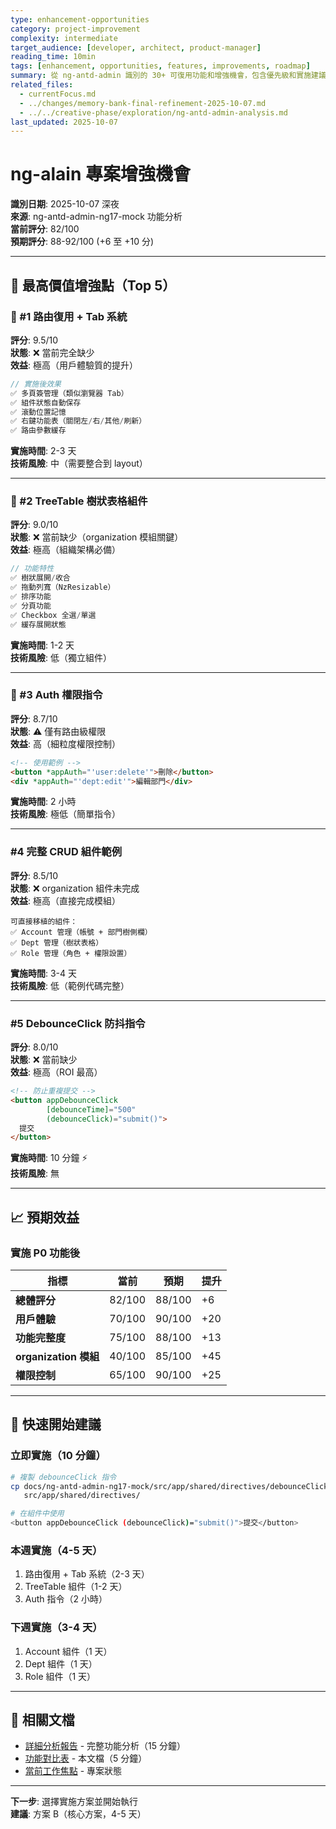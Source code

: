 ```yaml
---
type: enhancement-opportunities
category: project-improvement
complexity: intermediate
target_audience: [developer, architect, product-manager]
reading_time: 10min
tags: [enhancement, opportunities, features, improvements, roadmap]
summary: 從 ng-antd-admin 識別的 30+ 可復用功能和增強機會，包含優先級和實施建議
related_files:
  - currentFocus.md
  - ../changes/memory-bank-final-refinement-2025-10-07.md
  - ../../creative-phase/exploration/ng-antd-admin-analysis.md
last_updated: 2025-10-07
---
```


# ng-alain 專案增強機會

**識別日期**: 2025-10-07 深夜  
**來源**: ng-antd-admin-ng17-mock 功能分析  
**當前評分**: 82/100  
**預期評分**: 88-92/100 (+6 至 +10 分)

---

## 🎯 最高價值增強點（Top 5）

### 🥇 #1 路由復用 + Tab 系統

**評分**: 9.5/10  
**狀態**: ❌ 當前完全缺少  
**效益**: 極高（用戶體驗質的提升）

```typescript
// 實施後效果
✅ 多頁簽管理（類似瀏覽器 Tab）
✅ 組件狀態自動保存
✅ 滾動位置記憶
✅ 右鍵功能表（關閉左/右/其他/刷新）
✅ 路由參數緩存
```

**實施時間**: 2-3 天  
**技術風險**: 中（需要整合到 layout）

---

### 🥈 #2 TreeTable 樹狀表格組件

**評分**: 9.0/10  
**狀態**: ❌ 當前缺少（organization 模組關鍵）  
**效益**: 極高（組織架構必備）

```typescript
// 功能特性
✅ 樹狀展開/收合
✅ 拖動列寬（NzResizable）
✅ 排序功能
✅ 分頁功能
✅ Checkbox 全選/單選
✅ 緩存展開狀態
```

**實施時間**: 1-2 天  
**技術風險**: 低（獨立組件）

---

### 🥉 #3 Auth 權限指令

**評分**: 8.7/10  
**狀態**: ⚠️ 僅有路由級權限  
**效益**: 高（細粒度權限控制）

```html
<!-- 使用範例 -->
<button *appAuth="'user:delete'">刪除</button>
<div *appAuth="'dept:edit'">編輯部門</div>
```

**實施時間**: 2 小時  
**技術風險**: 極低（簡單指令）

---

### #4 完整 CRUD 組件範例

**評分**: 8.5/10  
**狀態**: ❌ organization 組件未完成  
**效益**: 極高（直接完成模組）

```
可直接移植的組件：
✅ Account 管理（帳號 + 部門樹側欄）
✅ Dept 管理（樹狀表格）
✅ Role 管理（角色 + 權限設置）
```

**實施時間**: 3-4 天  
**技術風險**: 低（範例代碼完整）

---

### #5 DebounceClick 防抖指令

**評分**: 8.0/10  
**狀態**: ❌ 當前缺少  
**效益**: 極高（ROI 最高）

```html
<!-- 防止重複提交 -->
<button appDebounceClick 
        [debounceTime]="500" 
        (debounceClick)="submit()">
  提交
</button>
```

**實施時間**: 10 分鐘 ⚡  
**技術風險**: 無

---

## 📈 預期效益

### 實施 P0 功能後

| 指標 | 當前 | 預期 | 提升 |
|------|------|------|------|
| **總體評分** | 82/100 | 88/100 | +6 |
| **用戶體驗** | 70/100 | 90/100 | +20 |
| **功能完整度** | 75/100 | 88/100 | +13 |
| **organization 模組** | 40/100 | 85/100 | +45 |
| **權限控制** | 65/100 | 90/100 | +25 |

---

## 🚀 快速開始建議

### 立即實施（10 分鐘）
```bash
# 複製 debounceClick 指令
cp docs/ng-antd-admin-ng17-mock/src/app/shared/directives/debounceClick.directive.ts \
   src/app/shared/directives/

# 在組件中使用
<button appDebounceClick (debounceClick)="submit()">提交</button>
```

### 本週實施（4-5 天）
1. 路由復用 + Tab 系統（2-3 天）
2. TreeTable 組件（1-2 天）
3. Auth 指令（2 小時）

### 下週實施（3-4 天）
1. Account 組件（1 天）
2. Dept 組件（1 天）
3. Role 組件（1 天）

---

## 🔗 相關文檔

- [詳細分析報告](./ng-antd-admin-analysis.md) - 完整功能分析（15 分鐘）
- [功能對比表](./feature-comparison-table.md) - 本文檔（5 分鐘）
- [當前工作焦點](../../active-context/context/currentFocus.md) - 專案狀態

---

**下一步**: 選擇實施方案並開始執行  
**建議**: 方案 B（核心方案，4-5 天）


